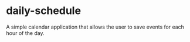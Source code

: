 # daily-schedule
A simple calendar application that allows the user to save events for each hour of the day.
